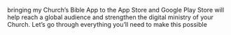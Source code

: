 
bringing my Church’s Bible App to the App Store and Google Play Store will help reach a global audience and strengthen the digital ministry of your Church. Let’s go through everything you’ll need to make this possible


